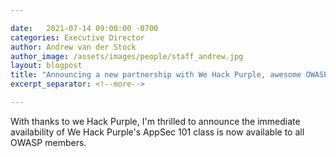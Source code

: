 ```yaml
---

date:   2021-07-14 09:00:00 -0700
categories: Executive Director 
author: Andrew van der Stock
author_image: /assets/images/people/staff_andrew.jpg
layout: blogpost
title: "Announcing a new partnership with We Hack Purple, awesome OWASP member benefit immediately available"
excerpt_separator: <!--more-->

---
```


With thanks to we Hack Purple, I'm thrilled to announce the immediate availability of We Hack Purple's AppSec 101 class is now available to all OWASP members.

<!--more-->